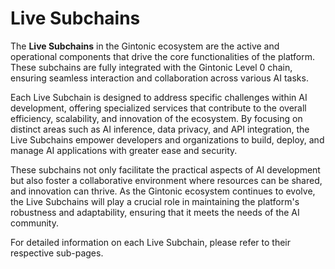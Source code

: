 # Live Subchains

The **Live Subchains** in the Gintonic ecosystem are the active and operational components that drive the core functionalities of the platform. These subchains are fully integrated with the Gintonic Level 0 chain, ensuring seamless interaction and collaboration across various AI tasks.

Each Live Subchain is designed to address specific challenges within AI development, offering specialized services that contribute to the overall efficiency, scalability, and innovation of the ecosystem. By focusing on distinct areas such as AI inference, data privacy, and API integration, the Live Subchains empower developers and organizations to build, deploy, and manage AI applications with greater ease and security.

These subchains not only facilitate the practical aspects of AI development but also foster a collaborative environment where resources can be shared, and innovation can thrive. As the Gintonic ecosystem continues to evolve, the Live Subchains will play a crucial role in maintaining the platform's robustness and adaptability, ensuring that it meets the needs of the AI community.

For detailed information on each Live Subchain, please refer to their respective sub-pages.
